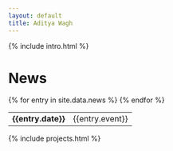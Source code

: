 ```yaml
---
layout: default
title: Aditya Wagh
---
```


<!-- Introduction -->
{% include intro.html %}

<!-- News -->
<div class="animate__animated animate__fadeIn">
    <h1 class="text-center">News</h1>
    <table class="rounded shadow">
        {% for entry in site.data.news %}
        <tr>
            <td class="ext-nowrap text-right"><b>{{entry.date}}</b></td>
            <td class="text-left">{{entry.event}}</td>
        </tr>
        {% endfor %}
    </table>
</div>

<!-- Projects -->
{% include projects.html %}